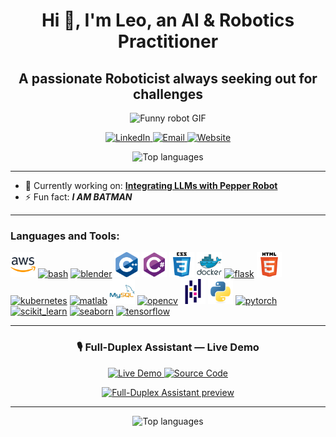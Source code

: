 <h1 align="center">Hi 👋, I'm Leo, an AI & Robotics Practitioner</h1>
<h2 align="center">A passionate Roboticist always seeking out for challenges</h2>

<p align="center">
  <img src="https://media.giphy.com/media/zOvBKUUEERdNm/giphy.gif" alt="Funny robot GIF" width="480"/>
</p>

<p align="center">
  <a href="https://www.linkedin.com/in/sithu-ye-htun-1630b11a9/">
    <img alt="LinkedIn" src="https://img.shields.io/badge/-Linkedin-blue?style=flat-square&logo=linkedin">
  </a>
  <a href="mailto:sithu.y.htun@gmail.com">
    <img alt="Email" src="https://img.shields.io/badge/-Email-red?style=flat-square&logo=gmail&logoColor=white">
  </a>
  <a href="https://leo007-htun.github.io/">
    <img alt="Website" src="https://img.shields.io/badge/Website-github.io-red?style=flat-square">
  </a>
</p>
<!-- Center this; remove align="left" -->
<p align="center">
  <img src="https://github-readme-stats.vercel.app/api/top-langs?username=leo007-htun&langs_count=10&layout=compact&theme=dark" alt="Top languages"/>
</p>



<hr/>

- 🔭 Currently working on: <a href="https://www.linkedin.com/posts/sithu-ye-htun-1630b11a9_gpt3-pepper-googlespeechrecognition-activity-7142130282849083392-hqfi?utm_source=share&utm_medium=member_desktop"><b>Integrating LLMs with Pepper Robot</b></a>  
- ⚡ Fun fact: <b><i>I AM BATMAN</i></b>

<hr/>

<h3 align="left">Languages and Tools:</h3>
<p align="left">
  <a href="https://aws.amazon.com" target="_blank" rel="noreferrer"><img src="https://raw.githubusercontent.com/devicons/devicon/master/icons/amazonwebservices/amazonwebservices-original-wordmark.svg" alt="aws" width="40" height="40"/></a>
  <a href="https://www.gnu.org/software/bash/" target="_blank" rel="noreferrer"><img src="https://www.vectorlogo.zone/logos/gnu_bash/gnu_bash-icon.svg" alt="bash" width="40" height="40"/></a>
  <a href="https://www.blender.org/" target="_blank" rel="noreferrer"><img src="https://download.blender.org/branding/community/blender_community_badge_white.svg" alt="blender" width="40" height="40"/></a>
  <a href="https://www.w3schools.com/cpp/" target="_blank" rel="noreferrer"><img src="https://raw.githubusercontent.com/devicons/devicon/master/icons/cplusplus/cplusplus-original.svg" alt="cplusplus" width="40" height="40"/></a>
  <a href="https://www.w3schools.com/cs/" target="_blank" rel="noreferrer"><img src="https://raw.githubusercontent.com/devicons/devicon/master/icons/csharp/csharp-original.svg" alt="csharp" width="40" height="40"/></a>
  <a href="https://www.w3schools.com/css/" target="_blank" rel="noreferrer"><img src="https://raw.githubusercontent.com/devicons/devicon/master/icons/css3/css3-original-wordmark.svg" alt="css3" width="40" height="40"/></a>
  <a href="https://www.docker.com/" target="_blank" rel="noreferrer"><img src="https://raw.githubusercontent.com/devicons/devicon/master/icons/docker/docker-original-wordmark.svg" alt="docker" width="40" height="40"/></a>
  <a href="https://flask.palletsprojects.com/" target="_blank" rel="noreferrer"><img src="https://www.vectorlogo.zone/logos/pocoo_flask/pocoo_flask-icon.svg" alt="flask" width="40" height="40"/></a>
  <a href="https://www.w3.org/html/" target="_blank" rel="noreferrer"><img src="https://raw.githubusercontent.com/devicons/devicon/master/icons/html5/html5-original-wordmark.svg" alt="html5" width="40" height="40"/></a>
  <a href="https://kubernetes.io" target="_blank" rel="noreferrer"><img src="https://www.vectorlogo.zone/logos/kubernetes/kubernetes-icon.svg" alt="kubernetes" width="40" height="40"/></a>
  <a href="https://www.mathworks.com/" target="_blank" rel="noreferrer"><img src="https://upload.wikimedia.org/wikipedia/commons/2/21/Matlab_Logo.png" alt="matlab" width="40" height="40"/></a>
  <a href="https://www.mysql.com/" target="_blank" rel="noreferrer"><img src="https://raw.githubusercontent.com/devicons/devicon/master/icons/mysql/mysql-original-wordmark.svg" alt="mysql" width="40" height="40"/></a>
  <a href="https://opencv.org/" target="_blank" rel="noreferrer"><img src="https://www.vectorlogo.zone/logos/opencv/opencv-icon.svg" alt="opencv" width="40" height="40"/></a>
  <a href="https://pandas.pydata.org/" target="_blank" rel="noreferrer"><img src="https://raw.githubusercontent.com/devicons/devicon/2ae2a900d2f041da66e950e4d48052658d850630/icons/pandas/pandas-original.svg" alt="pandas" width="40" height="40"/></a>
  <a href="https://www.python.org" target="_blank" rel="noreferrer"><img src="https://raw.githubusercontent.com/devicons/devicon/master/icons/python/python-original.svg" alt="python" width="40" height="40"/></a>
  <a href="https://pytorch.org/" target="_blank" rel="noreferrer"><img src="https://www.vectorlogo.zone/logos/pytorch/pytorch-icon.svg" alt="pytorch" width="40" height="40"/></a>
  <a href="https://scikit-learn.org/" target="_blank" rel="noreferrer"><img src="https://upload.wikimedia.org/wikipedia/commons/0/05/Scikit_learn_logo_small.svg" alt="scikit_learn" width="40" height="40"/></a>
  <a href="https://seaborn.pydata.org/" target="_blank" rel="noreferrer"><img src="https://seaborn.pydata.org/_images/logo-mark-lightbg.svg" alt="seaborn" width="40" height="40"/></a>
  <a href="https://www.tensorflow.org" target="_blank" rel="noreferrer"><img src="https://www.vectorlogo.zone/logos/tensorflow/tensorflow-icon.svg" alt="tensorflow" width="40" height="40"/></a>
</p>

<hr/>

<!-- 🎙️ Featured Project -->
<h3 align="center">🎙️ Full-Duplex Assistant — Live Demo</h3>

<p align="center">
  <a href="https://com-cloud.cloud">
    <img src="https://img.shields.io/badge/Live%20Demo-GitHub%20Pages-brightgreen?style=for-the-badge&logo=github" alt="Live Demo">
  </a>
  <a href="https://github.com/leo007-htun/full_duplex_assistant">
    <img src="https://img.shields.io/badge/Source-Code-black?style=for-the-badge&logo=github" alt="Source Code">
  </a>
</p>

<p align="center">
  <!-- Replace the GIF below with a real screenshot or GIF committed to your repo, e.g. ./assets/full_duplex_preview.gif -->
  <a href="https://leo007-htun.github.io">
    <img src="./assets/full_duplex_preview.gif" alt="Full-Duplex Assistant preview" width="800">
  </a>
</p>

<hr/>

<p align="center">
  <img src="https://github-readme-stats.vercel.app/api/top-langs?username=leo007-htun&langs_count=10&layout=compact&theme=dark" alt="Top languages"/>
</p>

<!-- Optional extras:
<p align="center"><img src="https://github-readme-streak-stats.herokuapp.com/?user=leo007-htun&theme=dark" alt="GitHub Streak"/></p>
<p align="center"><img src="https://github-readme-stats.vercel.app/api?username=leo007-htun&show_icons=true&theme=dark" alt="GitHub Stats"/></p>
-->
